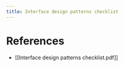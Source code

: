 ```yaml
---
title: Interface design patterns checklist
---
```


# References

- [[Interface design patterns checklist.pdf]]
